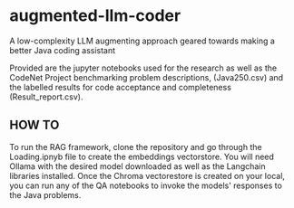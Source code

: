 # augmented-llm-coder
A low-complexity LLM augmenting approach geared towards making a better Java coding assistant  
 
Provided are the jupyter notebooks used for the research as well as the CodeNet Project benchmarking problem descriptions, (Java250.csv) and the labelled results for code acceptance and completeness (Result_report.csv).
 
## HOW TO
To run the RAG framework, clone the repository and go through the Loading.ipnyb file to create the embeddings vectorstore. You will need Ollama with the desired model downloaded as well as the Langchain libraries installed. 
Once the Chroma vectorestore is created on your local, you can run any of the QA notebooks to invoke the models' responses to the Java problems.
